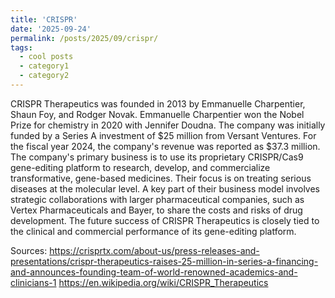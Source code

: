 ```yaml
---
title: 'CRISPR'
date: '2025-09-24'
permalink: /posts/2025/09/crispr/
tags:
  - cool posts
  - category1
  - category2
---
```

CRISPR Therapeutics was founded in 2013 by Emmanuelle Charpentier, Shaun Foy, and Rodger Novak. Emmanuelle Charpentier won the Nobel Prize for chemistry in 2020 with Jennifer Doudna. The company was initially funded by a Series A investment of $25 million from Versant Ventures. For the fiscal year 2024, the company's revenue was reported as $37.3 million.
The company's primary business is to use its proprietary CRISPR/Cas9 gene-editing platform to research, develop, and commercialize transformative, gene-based medicines. Their focus is on treating serious diseases at the molecular level. A key part of their business model involves strategic collaborations with larger pharmaceutical companies, such as Vertex Pharmaceuticals and Bayer, to share the costs and risks of drug development. The future success of CRISPR Therapeutics is closely tied to the clinical and commercial performance of its gene-editing platform.

Sources:
https://crisprtx.com/about-us/press-releases-and-presentations/crispr-therapeutics-raises-25-million-in-series-a-financing-and-announces-founding-team-of-world-renowned-academics-and-clinicians-1
https://en.wikipedia.org/wiki/CRISPR_Therapeutics